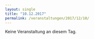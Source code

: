 ```yaml
---
layout: single
title: "10.12.2017"
permalink: /veranstaltungen/2017/12/10/
---
```


Keine Veranstaltung an diesem Tag.
